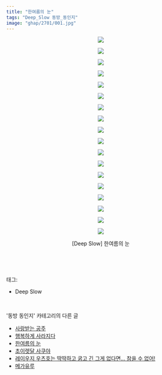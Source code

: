 ```yaml
---
title: "한여름의 눈"
tags: "Deep_Slow 동방_동인지"
image: "ghap/2701/001.jpg"
---
```

<div class="article">
<p style="text-align: center; clear: none; float: none;"><img src="{{ site.nasurl }}/ghap/2701/001.jpg"/></p>
<p style="text-align: center; clear: none; float: none;"><img src="{{ site.nasurl }}/ghap/2701/002.jpg"/></p>
<p style="text-align: center; clear: none; float: none;"><img src="{{ site.nasurl }}/ghap/2701/003.jpg"/></p>
<p style="text-align: center; clear: none; float: none;"><img src="{{ site.nasurl }}/ghap/2701/004.jpg"/></p>
<p style="text-align: center; clear: none; float: none;"><img src="{{ site.nasurl }}/ghap/2701/005.jpg"/></p>
<p style="text-align: center; clear: none; float: none;"><img src="{{ site.nasurl }}/ghap/2701/006.jpg"/></p>
<p style="text-align: center; clear: none; float: none;"><img src="{{ site.nasurl }}/ghap/2701/007.jpg"/></p>
<p style="text-align: center; clear: none; float: none;"><img src="{{ site.nasurl }}/ghap/2701/008.jpg"/></p>
<p style="text-align: center; clear: none; float: none;"><img src="{{ site.nasurl }}/ghap/2701/009.jpg"/></p>
<p style="text-align: center; clear: none; float: none;"><img src="{{ site.nasurl }}/ghap/2701/010.jpg"/></p>
<p style="text-align: center; clear: none; float: none;"><img src="{{ site.nasurl }}/ghap/2701/011.jpg"/></p>
<p style="text-align: center; clear: none; float: none;"><img src="{{ site.nasurl }}/ghap/2701/012.jpg"/></p>
<p style="text-align: center; clear: none; float: none;"><img src="{{ site.nasurl }}/ghap/2701/013.jpg"/></p>
<p style="text-align: center; clear: none; float: none;"><img src="{{ site.nasurl }}/ghap/2701/014.jpg"/></p>
<p style="text-align: center; clear: none; float: none;"><img src="{{ site.nasurl }}/ghap/2701/015.jpg"/></p>
<p style="text-align: center; clear: none; float: none;"><img src="{{ site.nasurl }}/ghap/2701/016.jpg"/></p>
<p style="text-align: center; clear: none; float: none;"><img src="{{ site.nasurl }}/ghap/2701/017.jpg"/></p>
<p style="text-align: center; clear: none; float: none;"><img src="{{ site.nasurl }}/ghap/2701/018.jpg"/></p>
<p style="text-align: center; clear: none; float: none;">[Deep Slow] 한여름의 눈</p>
<p><br/></p>
</div><br/>
<div class="tagTrail">
<p>태그: </p>
<ul>
<li>Deep Slow</li>
</ul>
</div><br/>
<div class="another">
<p>'동방 동인지' 카테고리의 다른 글</p>
<ul>
<li><a href="/2016-10-30-ghap_2703">사랑받는 공주</a></li>
<li><a href="/2016-10-30-ghap_2702">행복하게 사라지다</a></li>
<li><a href="/2016-10-30-ghap_2701">한여름의 눈</a></li>
<li><a href="/2016-10-30-ghap_2700">초이렛달 사쿠야</a></li>
<li><a href="/2016-10-30-ghap_2698">레이우지 우츠호는 딱딱하고 굵고 긴 그게 없다면... 참을 수 없어!</a></li>
<li><a href="/2016-10-30-ghap_2697">메가유루</a></li>
</ul>
</div><br/>
<div class="cb_module cb_fluid">
<div class="cb_wrt cb_profile">
</div><!-- commentList close -->
</div><br/>
